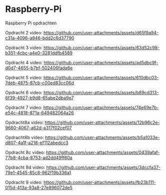 # Raspberry-Pi
Raspberry Pi opdrachten 

Opdracht 2 video:
https://github.com/user-attachments/assets/d65f9a94-c31a-4096-a846-bdd2c6d37790

Opdracht 3 video:
https://github.com/user-attachments/assets/63d52c98-b351-4cbc-a4e0-3281ddfb4589

Opdracht 4 video:
https://github.com/user-attachments/assets/ad5dbc9f-d0d7-4655-b7bf-502406fada6e

Opdracht 5 video:
https://github.com/user-attachments/assets/610dbc03-7deb-4875-87cb-c00ed83cc06d

Opdracht 6 video:
https://github.com/user-attachments/assets/b89cd313-6f39-4927-b9d8-65abe2dba9e7

Opdracht 7 video:
https://github.com/user-attachments/assets/74e69e7b-e54c-4818-871a-649482064a26

Opdracht8a video:
https://github.com/user-attachments/assets/12b96c2e-9660-4067-a62d-a317f02cef07

Opdracht8b video:
https://github.com/user-attachments/assets/b5a1033e-d807-4a1f-a218-ef112abedcc3

Opdracht 8c video:
https://github.com/user-attachments/assets/0439afaf-77b8-4cba-8753-ad2dd49ff60a

Opdracht 8d video:
https://github.com/user-attachments/assets/3dccfa37-79e1-4545-85c8-962f19b336a1

Opdracht 9 video:
https://github.com/user-attachments/assets/fb23b111-015d-413a-93a8-27e896072de5

